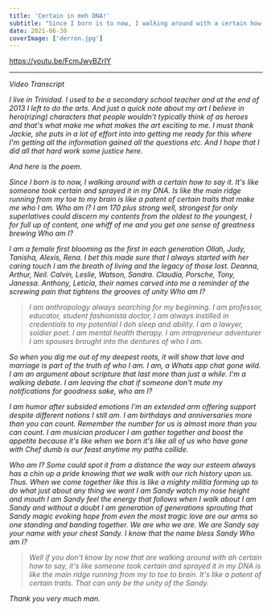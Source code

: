 ```yaml
---
title: 'Certain in meh DNA!'
subtitle: "Since I born is to now, I walking around with a certain how to put it. It's like someone took certain and sprayed it in my DNA"
date: 2021-06-30
coverImage: ['derron.jpg']
---
```


https://youtu.be/FcmJwyBZrIY

----------

<i>Video Transcript<i>

I live in Trinidad. I used to be a secondary school teacher and at the end of 2013 I left to do the arts. And just a quick note about my art I believe in hero(rizing) characters that people wouldn't typically think of as heroes and that's what  make me what makes the art exciting to me. I must thank Jackie, she puts in a lot of effort into into getting me ready for this where I'm getting all the information gained all the questions etc. And I hope that I did all that hard work some justice here.

And here is the poem.

Since I born is to now, I walking around with a certain how to say it. It's like someone took certain and sprayed it in my DNA. Is like the main ridge running from my toe to my brain is like a patent of certain traits that make me who I am. Who am I? I am 170 plus strong well, strongest for only superlatives could discern my contents from the oldest to the youngest, I for full up of content, one whiff of me and you get one sense of greatness brewing Who am I?

I am a female first blooming as the first in each generation Ollah, Judy, Tanisha, Alexis, Rena. I bet this made sure that I always started with her caring touch I am the breath of living and the legacy of those lost. Deanna, Arthur, Neil. Calvin, Leslie, Watson, Sandra. Claudia, Porsche, Tony, Janessa. Anthony, Leticia, their names carved into me a reminder of the screwing pain that tightens the grooves of unity Who am I?

 > I am anthropology always searching for my beginning. I am professor, educator, student fashionista doctor, I am always instilled in credentials to my potential I doh sleep and ability. I am a lawyer, soldier poet. I am mental health therapy. I am intrapreneur adventurer I am spouses brought into the dentures of who I am.

  So when you dig me out of my deepest roots, it will show that love and marriage is part of the truth of who I am. I am, a Whats app chat gone wild. I am an argument about scripture that last more than just a while. I'm a walking debate. I am leaving the chat if someone don't mute my notifications for goodness sake, who am I?

  I am humor after subsided emotions I'm an extended arm offering support despite different notions I still am. I am birthdays and anniversaries more than you can count. Remember the number for us is almost more than you can count. I am musician producer I am gather together and boost the appetite because it's like when we born it's like all of us who have gone with Chef dumb is our feast anytime my paths collide.

   Who am I? Some could spot it from a distance the way our esteem always has a chin up a pride knowing that we walk with our rich history upon us. Thus. When we come together like this is like a mighty militia forming up to do what just about any thing we want I am Sandy watch my nose height and mouth I am Sandy feel the energy that follows when I walk about I am Sandy and without a doubt I am generation of generations sprouting that Sandy magic evoking hope from even the most tragic love are  our arms so one standing and banding together. We are who we are. We are Sandy say your name with your chest Sandy. I know that the name bless Sandy Who am I?

> Well if you don't know by now that are walking around with ah certain how to say, it's like someone took certain and sprayed it in my DNA is like the main ridge running from my to toe to brain. It's like a patent of certain traits. That can only be the unity of the Sandy.

Thank you very much man.
